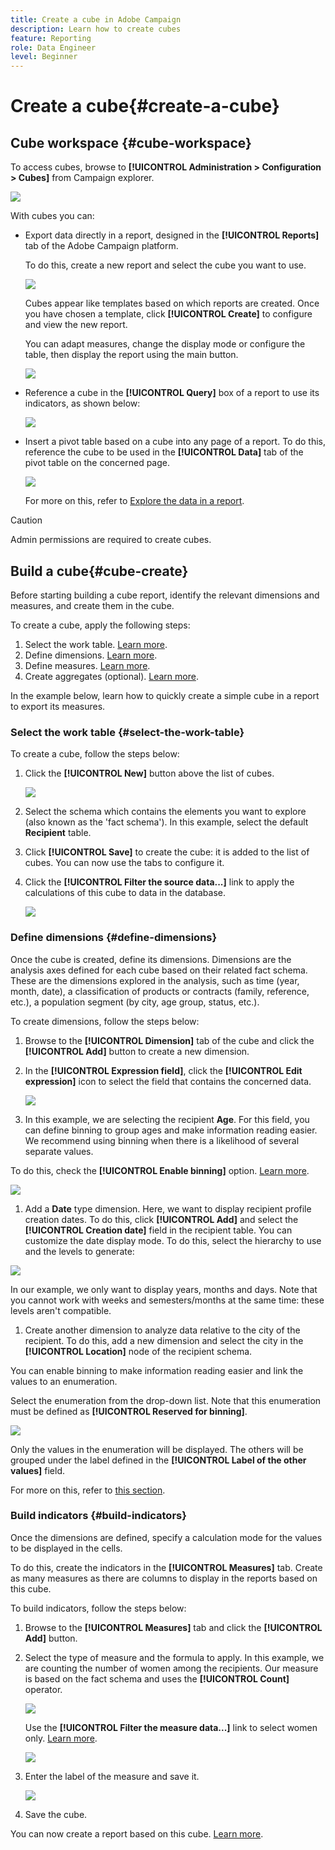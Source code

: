 ```yaml
---
title: Create a cube in Adobe Campaign
description: Learn how to create cubes
feature: Reporting
role: Data Engineer
level: Beginner
---
```


# Create a cube{#create-a-cube}

## Cube workspace {#cube-workspace}

To access cubes, browse to **[!UICONTROL Administration > Configuration > Cubes]** from Campaign explorer.

![](assets/cube-node.png)

With cubes you can:

* Export data directly in a report, designed in the **[!UICONTROL Reports]** tab of the Adobe Campaign platform.

  To do this, create a new report and select the cube you want to use.

  ![](assets/create-new-cube.png)

  Cubes appear like templates based on which reports are created. Once you have chosen a template, click **[!UICONTROL Create]** to configure and view the new report.

  You can adapt measures, change the display mode or configure the table, then display the report using the main button.

  ![](assets/display-cube-table.png)

* Reference a cube in the **[!UICONTROL Query]** box of a report to use its indicators, as shown below:

  ![](assets/cube-report-query.png)

* Insert a pivot table based on a cube into any page of a report. To do this, reference the cube to be used in the **[!UICONTROL Data]** tab of the pivot table on the concerned page.

  ![](assets/cube-in-a-report.png)

  For more on this, refer to [Explore the data in a report](cube-tables.md#explore-the-data-in-a-report).


>[!CAUTION]
>
>Admin permissions are required to create cubes.
>

## Build a cube{#cube-create}

Before starting building a cube report, identify the relevant dimensions and measures, and create them in the cube.

To create a cube, apply the following steps:

1. Select the work table. [Learn more](#select-the-work-table).
1. Define dimensions. [Learn more](#define-dimensions).
1. Define measures. [Learn more](#build-indicators).
1. Create aggregates (optional). [Learn more](cube-best-practices.md#calculate-and-use-aggregates).

In the example below, learn how to quickly create a simple cube in a report to export its measures.

### Select the work table {#select-the-work-table}

To create a cube, follow the steps below:

1. Click the **[!UICONTROL New]** button above the list of cubes.

    ![](assets/create-a-cube.png)

1. Select the schema which contains the elements you want to explore (also known as the 'fact schema'). In this example, select the default **Recipient** table.
1. Click **[!UICONTROL Save]** to create the cube: it is added to the list of cubes. You can now use the tabs to configure it.

1. Click the **[!UICONTROL Filter the source data...]** link to apply the calculations of this cube to data in the database.

    ![](assets/cube-filter-source.png)

### Define dimensions {#define-dimensions}

Once the cube is created, define its dimensions. Dimensions are the analysis axes defined for each cube based on their related fact schema. These are the dimensions explored in the analysis, such as time (year, month, date), a classification of products or contracts (family, reference, etc.), a population segment (by city, age group, status, etc.).

To create dimensions, follow the steps below:

1. Browse to the **[!UICONTROL Dimension]** tab of the cube and click the **[!UICONTROL Add]** button to create a new dimension.
1. In the **[!UICONTROL Expression field]**, click the **[!UICONTROL Edit expression]** icon to select the field that contains the concerned data.

    ![](assets/cube-add-dimension.png)

1. In this example, we are selecting the recipient **Age**. For this field, you can define binning to group ages and make information reading easier. We recommend using binning when there is a likelihood of several separate values.

  To do this, check the **[!UICONTROL Enable binning]** option. [Learn more](cube-best-practices.md#data-binning).

  ![](assets/cube-binning.png)

1. Add a **Date** type dimension. Here, we want to display recipient profile creation dates. To do this, click **[!UICONTROL Add]** and select the **[!UICONTROL Creation date]** field in the recipient table.
  You can customize the date display mode. To do this, select the hierarchy to use and the levels to generate:

  ![](assets/cube-date-dimension.png)

  In our example, we only want to display years, months and days. Note that you cannot work with weeks and semesters/months at the same time: these levels aren't compatible.

1. Create another dimension to analyze data relative to the city of the recipient. To do this, add a new dimension and select the city in the **[!UICONTROL Location]** node of the recipient schema. 

  You can enable binning to make information reading easier and link the values to an enumeration.

  Select the enumeration from the drop-down list. Note that this enumeration must be defined as **[!UICONTROL Reserved for binning]**.

  ![](assets/cube-dimension-with-enum.png)

  Only the values in the enumeration will be displayed. The others will be grouped under the label defined in the **[!UICONTROL Label of the other values]** field.

  For more on this, refer to [this section](cube-best-practices.md#dynamically-manage-bins).

### Build indicators {#build-indicators}

Once the dimensions are defined, specify a calculation mode for the values to be displayed in the cells. 

To do this, create the indicators in the **[!UICONTROL Measures]** tab. Create as many measures as there are columns to display in the reports based on this cube.

To build indicators, follow the steps below:

1. Browse to the **[!UICONTROL Measures]** tab and click the **[!UICONTROL Add]** button.
1. Select the type of measure and the formula to apply. In this example, we are counting the number of women among the recipients. Our measure is based on the fact schema and uses the **[!UICONTROL Count]** operator.

   ![](assets/cube-new-measure.png)

   Use the **[!UICONTROL Filter the measure data...]** link to select women only. [Learn more](cube-best-practices.md#define-measures).

   ![](assets/cube-filter-measure-data.png)

1. Enter the label of the measure and save it.

   ![](assets/cube-save-measure.png)

1. Save the cube.


You can now create a report based on this cube. [Learn more](cube-tables.md).
